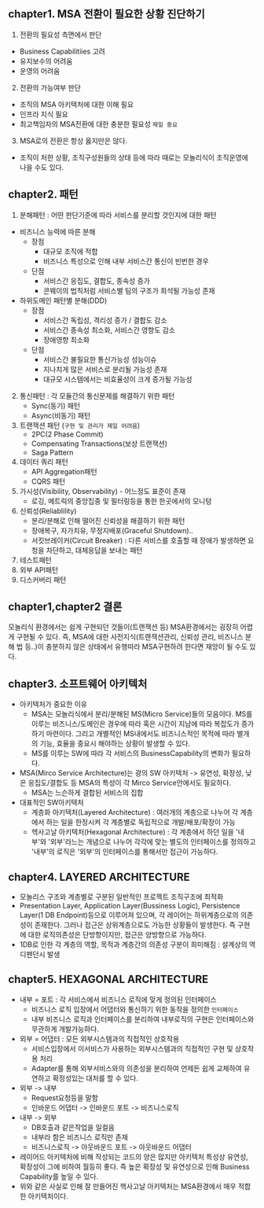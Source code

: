 ## chapter1. MSA 전환이 필요한 상황 진단하기
1. 전환의 필요성 측면에서 판단
- Business Capabilitiies 고려
- 유지보수의 어려움
- 운영의 어려움
2. 전환의 가능여부 판단
- 조직의 MSA 아키텍처에 대한 이해 필요
- 인프라 지식 필요
- 최고책임자의 MSA전환에 대한 충분한 필요성 `제일 중요`
3. MSA로의 전환은 항상 옳지만은 않다. 
- 조직이 처한 상황, 조직구성원들의 상태 등에 따라 때로는 모놀리식이 조직운영에 나을 수도 있다.

## chapter2. 패턴
1. 분해패턴 : 어떤 판단기준에 따라 서비스를 분리할 것인지에 대한 패턴
- 비즈니스 능력에 따른 분해
    - 장점 
        - 대규모 조직에 적합
        - 비즈니스 특성으로 인해 내부 서비스간 통신이 빈번한 경우
    - 단점
        - 서비스간 응집도, 결합도, 종속성 증가
        - 콘웨이의 법칙처럼 서비스별 팀의 구조가 희석될 가능성 존재
- 하위도메인 패턴별 분해(DDD)
    - 장점
        - 서비스간 독립성, 격리성 증가 / 결합도 감소
        - 서비스간 종속성 최소화, 서비스간 영향도 감소
        - 장애영향 최소화
    - 단점
        - 서비스간 불필요한 통신가능성 성능이슈
        - 지나치게 많은 서비스로 분리될 가능성 존재
        - 대규모 시스템에서는 비효율성이 크게 증가될 가능성
2. 통신패턴 : 각 모듈간의 통신문제를 해결하기 위한 패턴
    - Sync(동기) 패턴
    - Async(비동기) 패턴
3. 트랜잭션 패턴 (`구현 및 관리가 제일 어려움`)
    - 2PC(2 Phase Commit)
    - Compensating Transactions(보상 트랜잭션)
    - Saga Pattern
4. 데이터 쿼리 패턴
    - API Aggregation패턴
    - CQRS 패턴
5. 가시성(Visibility, Observability) - 어느정도 표준이 존재
    - 로깅, 메트릭의 중앙집중 및 필터링등을 통한 한곳에서의 모니텅
6. 신뢰성(Reliablility)
    - 분리/분해로 인해 떨어진 신뢰성을 해결하기 위한 패턴
    - 장애복구, 자가치유, 무정지배포(Graceful Shutdown)..
    - 서킷브레이커(Circuit Breaker) : 다른 서비스를 호출할 때 장애가 발생하면 요청을 차단하고, 대체응답을 보내는 패턴
7. 테스트패턴
8. 외부 API패턴
9. 디스커버리 패턴


## chapter1,chapter2 결론
모놀리식 환경에서는 쉽게 구현되던 것들이(트랜잭션 등) MSA환경에서는 굉장히 어렵게 구현될 수 있다.
즉, MSA에 대한 사전지식(트랜잭션관리, 신뢰성 관리, 비즈니스 분해 법 등..)이 충분하지 않은 상태에서 유행따라 MSA구현하려 한다면 재앙이 될 수도 있다.

## chapter3. 소프트웨어 아키텍처
- 아키텍처가 중요한 이유
    - MSA는 모놀리식에서 분리/분해된 MS(Micro Service)들의 모음이다. MS를 이루는 비즈니스/도메인은 경우에 따라 혹은 시간이 지남에 따라 복잡도가 증가하기 마련이다. 그리고 개별적인 MS내에서도 비즈니스적인 목적에 따라 별개의 기능, 효율을 중요시 해야하는 상황이 발생할 수 있다.
    - MS를 이루는 SW에 따라 각 서비스의 BusinessCapability의 변화가 필요하다.
- MSA(Mirco Service Architecture)는 광의 SW 아키텍처 -> 유연성, 확장성, 낮은 응집도/결합도 등 MSA의 특성이 각 Mirco Service안에서도 필요하다.
    - MSA는 느슨하게 결합된 서비스의 집합
- 대표적인 SW아키텍처
    - 계층화 아키텍처(Layered Architecture) : 여러개의 계층으로 나누어 각 계층에서 하는 일을 한정시켜 각 계층별로 독립적으로 개발/배포/확장이 가능
    - 헥사고날 아키텍처(Hexagonal Architecture) : 각 계층에서 하던 일을 '내부'와 '외부'라느는 개념으로 나누어 각각에 맞는 별도의 인터페이스를 정의하고 '내부'의 로직은 '외부'의 인터페이스를 통해서만 접근이 가능하다.

## chapter4. LAYERED ARCHITECTURE
- 모놀리스 구조와 계층별로 구분된 일반적인 프로젝트 조직구조에 최적화
- Presentation Layer, Application Layer(Bussiness Logic), Persistence Layer(1 DB Endpoint)등으로 이루어져 있으며, 각 레이어는 하위계층으로의 의존성이 존재한다. 그러나 접근은 상위계층으로도 가능한 상황들이 발생한다. 즉 구현에 대한 로직의존성은 단방향이지만, 접근은 양방향으로 가능하다.
- 1DB로 인한 각 계층의 역할, 목적과 계층간의 의존성 구분이 희미해짐 : 설계상의 역 디펜던시 발생

## chapter5. HEXAGONAL ARCHITECTURE
- 내부 = 포트 : 각 서비스에서 비즈니스 로직에 맞게 정의된 인터페이스
    - 비즈니스 로직 입장에서 어댑터와 통신하기 위한 동작을 정의한 `인터페이스`
    - 내부 비즈니스 로직과 인터페이스를 분리하여 내부로직의 구현은 인터페이스와 무관하게 개발가능하다.
- 외부 = 어댑터 : 모든 외부시스템과의 직접적인 상호작용 
    - 서비스입장에서 이서비스가 사용하는 외부시스템과의 직접적인 구현 및 상호작용 처리
    - Adapter를 통해 외부서비스와의 의존성을 분리하여 언제든 쉽게 교체하여 유연하고 확정성있는 대처를 할 수 있다.
- 외부 -> 내부 
    - Request요청등을 말함
    - 인바운드 어댑터 -> 인바운드 포트 -> 비즈니스로직
- 내부 -> 외부
    - DB호출과 같은작업을 일컬음
    - 내부라 함은 비즈니스 로직만 존재
    - 비즈니스로직 -> 아웃바운드 포트 -> 아웃바운드 어댑터
- 레이어드 아키텍처에 비해 작성되는 코드의 양은 많지만 아키텍처 특성상 유연성, 확장성이 그에 비하여 월등히 좋다. 즉 높은 확장성 및 유연성으로 인해 Business Capability를 높일 수 있다.
- 위와 같은 사실로 인해 잘 만들어진 헥사고날 아키텍처는 MSA환경에서 매우 적합한 아키텍처이다.